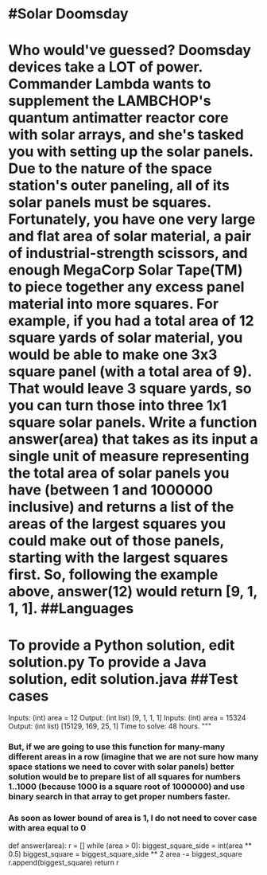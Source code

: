 
#Solar Doomsday
==============
Who would've guessed? Doomsday devices take a LOT of power. Commander Lambda wants to supplement the LAMBCHOP's quantum antimatter reactor core with solar arrays, and she's tasked you with setting up the solar panels.
Due to the nature of the space station's outer paneling, all of its solar panels must be squares. Fortunately, you have one very large and flat area of solar material, a pair of industrial-strength scissors, and enough MegaCorp Solar Tape(TM) to piece together any excess panel material into more squares. For example, if you had a total area of 12 square yards of solar material, you would be able to make one 3x3 square panel (with a total area of 9). That would leave 3 square yards, so you can turn those into three 1x1 square solar panels.
Write a function answer(area) that takes as its input a single unit of measure representing the total area of solar panels you have (between 1 and 1000000 inclusive) and returns a list of the areas of the largest squares you could make out of those panels, starting with the largest squares first. So, following the example above, answer(12) would return [9, 1, 1, 1].
##Languages
=========
To provide a Python solution, edit solution.py
To provide a Java solution, edit solution.java
##Test cases
==========
Inputs:
    (int) area = 12
Output:
    (int list) [9, 1, 1, 1]
Inputs:
    (int) area = 15324
Output:
    (int list) [15129, 169, 25, 1]
Time to solve: 48 hours.
"""

### But, if we are going to use this function for many-many different areas in a row (imagine that we are not sure how many space stations we need to cover with solar panels) better solution would be to prepare list of all squares for numbers 1..1000 (because 1000 is a square root of 1000000) and use binary search in that array to get proper numbers faster.
### As soon as lower bound of area is 1, I do not need to cover case with area equal to 0



def answer(area):
    r = []
    while (area > 0):
        biggest_square_side = int(area ** 0.5)
        biggest_square = biggest_square_side ** 2
        area -= biggest_square
        r.append(biggest_square)
    return r
